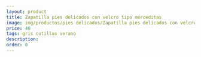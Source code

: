 ```yaml
---
layout: product
title: Zapatilla pies delicados con velcro tipo merceditas
image: img/productos/pies delicados/Zapatilla pies delicados con velcro tipo merceditas=40=gris cutillas verano.webp
price: 40
tags: gris cutillas verano
description: 
order: 0
---
```

